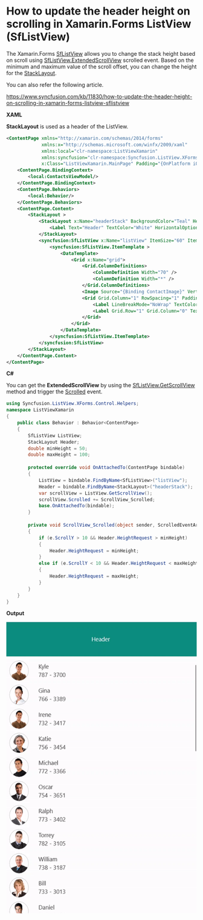 # How to update the header height on scrolling in Xamarin.Forms ListView (SfListView)

The Xamarin.Forms [SfListView](https://help.syncfusion.com/xamarin/listview/overview?) allows you to change the stack height based on scroll using [SfListView.ExtendedScrollView](https://help.syncfusion.com/cr/xamarin/Syncfusion.SfListView.XForms~Syncfusion.ListView.XForms.ExtendedScrollView.html?) scrolled event. Based on the minimum and maximum value of the scroll offset, you can change the height for the [StackLayout](https://docs.microsoft.com/en-us/xamarin/xamarin-forms/user-interface/layouts/stacklayout).

You can also refer the following article.

https://www.syncfusion.com/kb/11830/how-to-update-the-header-height-on-scrolling-in-xamarin-forms-listview-sflistview

**XAML**

**StackLayout** is used as a header of the ListView.

``` xml
<ContentPage xmlns="http://xamarin.com/schemas/2014/forms"
             xmlns:x="http://schemas.microsoft.com/winfx/2009/xaml"
             xmlns:local="clr-namespace:ListViewXamarin"
             xmlns:syncfusion="clr-namespace:Syncfusion.ListView.XForms;assembly=Syncfusion.SfListView.XForms"
             x:Class="ListViewXamarin.MainPage" Padding="{OnPlatform iOS='0,40,0,0'}">
    <ContentPage.BindingContext>
        <local:ContactsViewModel/>
    </ContentPage.BindingContext>
    <ContentPage.Behaviors>
        <local:Behavior/>
    </ContentPage.Behaviors>
    <ContentPage.Content>
        <StackLayout >
            <StackLayout x:Name="headerStack" BackgroundColor="Teal" HeightRequest="100">
                <Label Text="Header" TextColor="White" HorizontalOptions="CenterAndExpand" VerticalOptions="CenterAndExpand"/>
            </StackLayout>
            <syncfusion:SfListView x:Name="listView" ItemSize="60" ItemsSource="{Binding ContactsInfo}">
                <syncfusion:SfListView.ItemTemplate >
                    <DataTemplate>
                        <Grid x:Name="grid">
                            <Grid.ColumnDefinitions>
                                <ColumnDefinition Width="70" />
                                <ColumnDefinition Width="*" />
                            </Grid.ColumnDefinitions>
                            <Image Source="{Binding ContactImage}" VerticalOptions="Center" HorizontalOptions="Center" HeightRequest="50" WidthRequest="50"/>
                            <Grid Grid.Column="1" RowSpacing="1" Padding="10,0,0,0" VerticalOptions="Center">
                                <Label LineBreakMode="NoWrap" TextColor="#474747" Text="{Binding ContactName}"/>
                                <Label Grid.Row="1" Grid.Column="0" TextColor="#474747" LineBreakMode="NoWrap" Text="{Binding ContactNumber}"/>
                            </Grid>
                        </Grid>
                    </DataTemplate>
                </syncfusion:SfListView.ItemTemplate>
            </syncfusion:SfListView>
        </StackLayout>
    </ContentPage.Content>
</ContentPage>
```

**C#**

You can get the **ExtendedScrollView** by using the [SfListView.GetScrollView](https://help.syncfusion.com/cr/cref_files/xamarin/Syncfusion.SfListView.XForms~Syncfusion.ListView.XForms.Control.Helpers.SfListViewHelper~GetScrollView.html?) method and trigger the  [Scrolled](https://docs.microsoft.com/en-us/dotnet/api/xamarin.forms.scrollview.scrolled) event.

``` c#
using Syncfusion.ListView.XForms.Control.Helpers;
namespace ListViewXamarin
{
    public class Behavior : Behavior<ContentPage>
    {
        SfListView ListView;
        StackLayout Header;
        double minHeight = 50;
        double maxHeight = 100;
 
        protected override void OnAttachedTo(ContentPage bindable)
        {
            ListView = bindable.FindByName<SfListView>("listView");
            Header = bindable.FindByName<StackLayout>("headerStack");
            var scrollView = ListView.GetScrollView();
            scrollView.Scrolled += ScrollView_Scrolled;
            base.OnAttachedTo(bindable);
        }
 
        private void ScrollView_Scrolled(object sender, ScrolledEventArgs e)
        {
            if (e.ScrollY > 10 && Header.HeightRequest > minHeight)
            {
                Header.HeightRequest = minHeight;
            }
            else if (e.ScrollY < 10 && Header.HeightRequest < maxHeight)
            {
                Header.HeightRequest = maxHeight;
            }
        }
    }
}
```
**Output**

![HeaderHeightUpdate](https://github.com/SyncfusionExamples/header-height-update-on-scrolling-listview-xamarin/blob/master/ScreenShot/HeaderHeightUpdate.gif)

